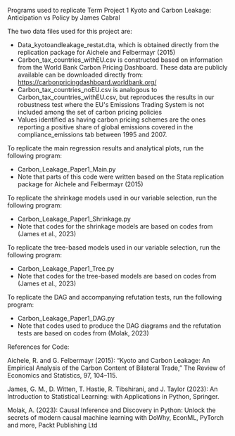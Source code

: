 Programs used to replicate Term Project 1 Kyoto and Carbon Leakage: Anticipation vs Policy by James Cabral

The two data files used for this project are:
-	Data_kyotoandleakage_restat.dta, which is obtained directly from the replication package for Aichele and Felbermayr (2015)
-	Carbon_tax_countries_withEU.csv is constructed based on information from the World Bank Carbon Pricing Dashboard. These data are publicly available can be downloaded directly from: https://carbonpricingdashboard.worldbank.org/
-	Carbon_tax_countries_noEU.csv is analogous to Carbon_tax_countries_withEU.csv, but reproduces the results in our robustness test where the EU's Emissions Trading System is not included among the set of carbon pricing policies
- Values identified as having carbon pricing schemes are the ones reporting a positive share of global emissions covered in the compliance_emissions tab between 1995 and 2007. 


To replicate the main regression results and analytical plots, run the following program:
-	Carbon_Leakage_Paper1_Main.py
-	Note that parts of this code were written based on the Stata replication package for Aichele and Felbermayr (2015)

To replicate the shrinkage models used in our variable selection, run the following program:
-	Carbon_Leakage_Paper1_Shrinkage.py
-	Note that codes for the shrinkage models are based on codes from (James et al., 2023)

To replicate the tree-based models used in our variable selection, run the following program:
-	Carbon_Leakage_Paper1_Tree.py
-	Note that codes for the tree-based models are based on codes from (James et al., 2023)

To replicate the DAG and accompanying refutation tests, run the following program:
-	Carbon_Leakage_Paper1_DAG.py
-	Note that codes used to produce the DAG diagrams and the refutation tests are based on codes from (Molak, 2023)

References for Code:

Aichele, R. and G. Felbermayr (2015): “Kyoto and Carbon Leakage: An Empirical Analysis of the Carbon Content of Bilateral Trade,” The Review of Economics and Statistics, 97, 104–115.

James, G. M., D. Witten, T. Hastie, R. Tibshirani, and J. Taylor (2023): An Introduction to Statistical Learning: with Applications in Python, Springer.

Molak, A. (2023): Causal Inference and Discovery in Python: Unlock the secrets of modern causal machine learning with DoWhy, EconML, PyTorch and more, Packt Publishing Ltd

